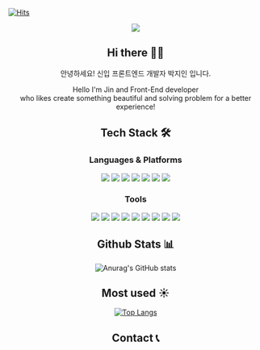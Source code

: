 <!--
**iamjinpark/iamjinpark** is a ✨ _special_ ✨ repository because its `README.md` (this file) appears on your GitHub profile.

Here are some ideas to get you started:

- 🔭 I’m currently working on ...
- 🌱 I’m currently learning ...
- 👯 I’m looking to collaborate on ...
- 🤔 I’m looking for help with ...
- 💬 Ask me about ...
- 📫 How to reach me: ...
- 😄 Pronouns: ...
- ⚡ Fun fact: ...
-->
[![Hits](https://hits.seeyoufarm.com/api/count/incr/badge.svg?url=https%3A%2F%2Fgithub.com%2Fiamjinpark&count_bg=%23FFC0CB&title_bg=%23645858&icon=&icon_color=%23E7E7E7&title=Today&edge_flat=true)](https://hits.seeyoufarm.com)

<div align=center>
  
<img src="https://capsule-render.vercel.app/api?type=soft&color=FFC0CB&height=100&section=header&text=WELCOME%20TO%20JIN'S%20GITHUB!&fontSize=30&fontColor=ffffff" />

  
## Hi there 👋🏻
안녕하세요! 신입 프론트엔드 개발자 박지인 입니다. <br/>

Hello I'm Jin and Front-End developer <br/>
who likes create something beautiful and solving problem for a better experience!



## Tech Stack 🛠️
### Languages & Platforms
<img src="https://img.shields.io/badge/HTML5-E34F26?style=flat&logo=html5&logoColor=white"/>
<img src="https://img.shields.io/badge/CSS3-1572B6?style=flat&logo=css3&logoColor=white"/>
<img src="https://img.shields.io/badge/TailwindCSS-06B6D4?style=flat&logo=tailwindcss&logoColor=white"/>
<img src="https://img.shields.io/badge/CSS%20modules-000000?style=flat&logo=cssmodules&logoColor=white"/>
<img src="https://img.shields.io/badge/JavaScript-F7DF1E?style=flat&logo=javascript&logoColor=white"/>
<img src="https://img.shields.io/badge/React-61DAFB?style=flat&logo=react&logoColor=white"/>
<img src="https://img.shields.io/badge/React%20Router-CA4245?style=flat&logo=reactrouter&logoColor=white"/>

### Tools
<img src="https://img.shields.io/badge/Vite-646CFF?style=flat&logo=vite&logoColor=white"/>
<img src="https://img.shields.io/badge/npm-CB3837?style=flat&logo=npm&logoColor=white"/>
<img src="https://img.shields.io/badge/pnpm-F69220?style=flat&logo=pnpm&logoColor=white"/>
<img src="https://img.shields.io/badge/Git-F05032?style=flat&logo=git&logoColor=white"/>
<img src="https://img.shields.io/badge/Github-181717?style=flat&logo=github&logoColor=white"/>
<img src="https://img.shields.io/badge/PocketBase-B8DBE4?style=flat&logo=pocketbase&logoColor=white"/>
<img src="https://img.shields.io/badge/MongoDB-47A248?style=flat&logo=mongodb&logoColor=white"/>
<img src="https://img.shields.io/badge/ESLint-4B32C3?style=flat&logo=eslint&logoColor=white"/>
<img src="https://img.shields.io/badge/Prettier-F7B93E?style=flat&logo=prettier&logoColor=white"/>
<br/>

## Github Stats 📊
![Anurag's GitHub stats](https://github-readme-stats.vercel.app/api?username=iamjinpark&show_icons=true&theme=vue)

## Most used ☀️
[![Top Langs](https://github-readme-stats.vercel.app/api/top-langs/?username=iamjinpark&layout=compact)](https://github.com/iamjinpark/github-readme-stats)

## Contact 📞


<div/>

